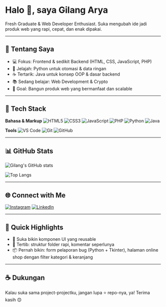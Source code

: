 # Halo 👋, saya Gilang Arya

Fresh Graduate & Web Developer Enthusiast. Suka mengubah ide jadi produk web yang rapi, cepat, dan enak dipakai.

---

## 🚀 Tentang Saya

* 💻 Fokus: Frontend & sedikit Backend (HTML, CSS, JavaScript, PHP)
* 🐍 Jelajah: Python untuk otomasi & data ringan
* ☕ Tertarik: Java untuk konsep OOP & dasar backend
* 📚 Sedang belajar: Web Development & Crypto
* 🎯 Goal: Bangun produk web yang bermanfaat dan scalable

---

## 🧰 Tech Stack

**Bahasa & Markup**
![HTML5](https://img.shields.io/badge/HTML5-000?style=for-the-badge\&logo=html5)
![CSS3](https://img.shields.io/badge/CSS3-000?style=for-the-badge\&logo=css3\&logoColor=1572B6)
![JavaScript](https://img.shields.io/badge/JavaScript-000?style=for-the-badge\&logo=javascript)
![PHP](https://img.shields.io/badge/PHP-000?style=for-the-badge\&logo=php)
![Python](https://img.shields.io/badge/Python-000?style=for-the-badge\&logo=python)
![Java](https://img.shields.io/badge/Java-000?style=for-the-badge\&logo=openjdk)

**Tools**
![VS Code](https://img.shields.io/badge/VS%20Code-000?style=for-the-badge\&logo=visualstudiocode)
![Git](https://img.shields.io/badge/Git-000?style=for-the-badge\&logo=git)
![GitHub](https://img.shields.io/badge/GitHub-000?style=for-the-badge\&logo=github)

---

## 📊 GitHub Stats

![Gilang's GitHub stats](https://github-readme-stats.vercel.app/api?username=gilangarya\&show_icons=true\&theme=tokyonight)

![Top Langs](https://github-readme-stats.vercel.app/api/top-langs/?username=gilangarya\&layout=compact\&theme=tokyonight)

---

## 🌐 Connect with Me

[![Instagram](https://img.shields.io/badge/Instagram-@gryaaaa__-000?style=for-the-badge\&logo=instagram)](https://instagram.com/gryaaaa_)
[![LinkedIn](https://img.shields.io/badge/LinkedIn-gilangarya-000?style=for-the-badge\&logo=linkedin)](https://linkedin.com/in/gilangarya)

---

## 📝 Quick Highlights

* 🔧 Suka bikin komponen UI yang reusable
* 🧪 Tertib: struktur folder rapi, komentar seperlunya
* 📦 Pernah bikin: form pelaporan bug (Python + Tkinter), halaman online shop dengan filter kategori & keranjang

---

## ☕ Dukungan

Kalau suka sama project-projectku, jangan lupa ⭐ repo-nya, ya! Terima kasih 😊
